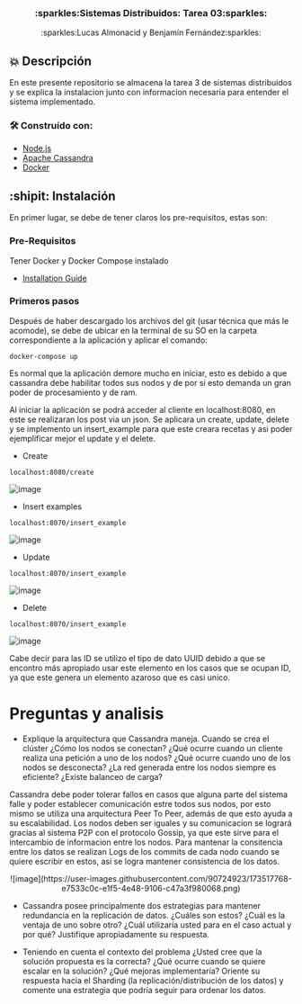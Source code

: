 <br />
<div align="center">

  <h3 align="center">:sparkles:Sistemas Distribuidos: Tarea 03:sparkles:</h3>

  <p align="center">
    :sparkles:Lucas Almonacid y Benjamín Fernández:sparkles:
  </p>
</div>

## :boom: Descripción

En este presente repositorio se almacena la tarea 3 de sistemas distribuidos y se explica la instalacion junto con informacion necesaria para entender el sistema implementado.

### 🛠 Construído con:


* [Node.js](https://nodejs.org/es/)
* [Apache Cassandra](https://cassandra.apache.org)
* [Docker](https://www.docker.com)

## :shipit: Instalación

En primer lugar, se debe de tener claros los pre-requisitos, estas son:

### Pre-Requisitos

Tener Docker y Docker Compose instalado
* [Installation Guide](https://docs.docker.com/compose/install/)

### Primeros pasos

Después de haber descargado los archivos del git (usar técnica que más le acomode), se debe de ubicar en la terminal de su SO en la carpeta correspondiente a la aplicación y aplicar el comando:
```curl
docker-compose up
```
Es normal que la aplicación demore mucho en iniciar, esto es debido a que cassandra debe habilitar todos sus nodos y de por si esto demanda un gran poder de procesamiento y de ram.

Al iniciar la aplicación se podrá acceder al cliente en localhost:8080, en este se realizaran los post via un json. Se aplicara un create, update, delete y se implemento un insert_example para que este creara recetas y asi poder ejemplificar mejor el update y el delete.

* Create

```curl
localhost:8080/create
```
![image](https://user-images.githubusercontent.com/90724923/173257422-05daa940-83f6-4122-a8fe-d984a2faf838.png)

* Insert examples

```curl
localhost:8070/insert_example
```
![image](https://user-images.githubusercontent.com/90724923/173257443-612e56c1-751b-4550-8021-acde2e69b53f.png)

* Update

```curl
localhost:8070/insert_example
```
![image](https://user-images.githubusercontent.com/90724923/173257459-2ff87cc1-dee8-40da-9f68-464187bc08bd.png)

* Delete

```curl
localhost:8070/insert_example
```
![image](https://user-images.githubusercontent.com/90724923/173257473-f63d53fc-17ea-49b2-bce5-bbd5fa40bdea.png)

Cabe decir para las ID se utilizo el tipo de dato UUID debido a que se encontro más apropiado usar este elemento en los casos que se ocupan ID, ya que este genera un elemento azaroso que es casi unico.

# Preguntas y analisis

* Explique la arquitectura que Cassandra maneja. Cuando se crea el clúster ¿Cómo los nodos se conectan? ¿Qué ocurre cuando un cliente realiza una petición a uno de los nodos? ¿Qué ocurre cuando uno de los nodos se desconecta? ¿La red generada entre los nodos siempre es eficiente? ¿Existe balanceo de carga?

Cassandra debe poder tolerar fallos en casos que alguna parte del sistema falle y poder establecer comunicación estre todos sus nodos, por esto mismo se utiliza una arquitectura Peer To Peer, además de que esto ayuda a su escalabilidad. Los nodos deben ser iguales y su comunicacion se logrará gracias al sistema P2P con el protocolo Gossip, ya que este sirve para el intercambio de informacion entre los nodos. Para mantenar la consitencia entre los datos se realizan Logs de los commits de cada nodo cuando se quiere escribir en estos, así se logra mantener consistencia de los datos.
<div align="center">
  ![image](https://user-images.githubusercontent.com/90724923/173517768-e7533c0c-e1f5-4e48-9106-c47a3f980068.png)

  
</div>


* Cassandra posee principalmente dos estrategias para mantener redundancia en la replicación de datos. ¿Cuáles son estos? ¿Cuál es la ventaja de uno sobre otro? ¿Cuál utilizaría usted para en el caso actual y por qué? Justifique apropiadamente su respuesta.


* Teniendo en cuenta el contexto del problema ¿Usted cree que la solución propuesta es la correcta? ¿Qué ocurre cuando se quiere escalar en la solución? ¿Qué mejoras implementaría? Oriente su respuesta hacia el Sharding (la replicación/distribución de los datos) y comente una estrategia que podría seguir para ordenar los datos.
